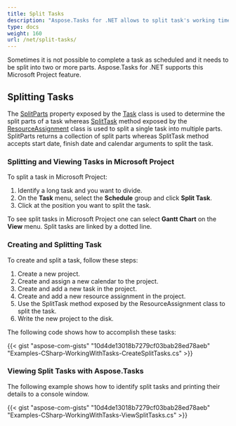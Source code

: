 ```yaml
---
title: Split Tasks
description: "Aspose.Tasks for .NET allows to split task's working times in Microsoft Project project management files by defining split parts."
type: docs
weight: 160
url: /net/split-tasks/
---
```


Sometimes it is not possible to complete a task as scheduled and it needs to be split into two or more parts. Aspose.Tasks for .NET supports this Microsoft Project feature.

## **Splitting Tasks**
The [SplitParts](https://reference.aspose.com/tasks/net/aspose.tasks/task/properties/splitparts) property exposed by the [Task](https://reference.aspose.com/tasks/net/aspose.tasks/task) class is used to determine the split parts of a task whereas [SplitTask](https://reference.aspose.com/tasks/net/aspose.tasks/resourceassignment/methods/splittask) method exposed by the [ResourceAssignment](https://reference.aspose.com/tasks/net/aspose.tasks/resourceassignment) class is used to split a single task into multiple parts. SplitParts returns a collection of split parts whereas SplitTask method accepts start date, finish date and calendar arguments to split the task.

### **Splitting and Viewing Tasks in Microsoft Project**
To split a task in Microsoft Project:

1. Identify a long task and you want to divide.
2. On the **Task** menu, select the **Schedule** group and click **Split Task**.
3. Click at the position you want to split the task.

To see split tasks in Microsoft Project one can select **Gantt Chart** on the **View** menu.  Split tasks are linked by a dotted line.

### **Creating and Splitting Task**
To create and split a task, follow these steps:

1. Create a new project.
2. Create and assign a new calendar to the project.
3. Create and add a new task in the project.
4. Create and add a new resource assignment in the project.
5. Use the SplitTask method exposed by the ResourceAssignment class to split the task.
6. Write the new project to the disk.

The following code shows how to accomplish these tasks:

{{< gist "aspose-com-gists" "10d4de13018b7279cf03bab28ed78aeb" "Examples-CSharp-WorkingWithTasks-CreateSplitTasks.cs" >}}

### **Viewing Split Tasks with Aspose.Tasks**

The following example shows how to identify split tasks and printing their details to a console window.

{{< gist "aspose-com-gists" "10d4de13018b7279cf03bab28ed78aeb" "Examples-CSharp-WorkingWithTasks-ViewSplitTasks.cs" >}}
